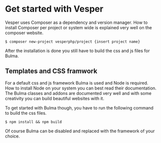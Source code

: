 # Get started with Vesper

Vesper uses Composer as a dependency and version manager. How to install Composer per project or system wide is explained very well on the composer website.

```
$ composer new-project vesperphp/project {insert project name}
```
After the installation is done you still have to build the css and js files for Bulma. 

## Templates and CSS framwork

For a default css and js framework Bulma is used and Node is required. How to install Node on your system you can best read their documentation.
The Bulma classes and addons are documented very well and with some creativity you can build beautiful websites with it. 

To get started with Bulma though, you have to run the following command to build the css files.
```
$ npm install && npm build
```

Of course Bulma can be disabled and replaced with the framework of your choice. 
